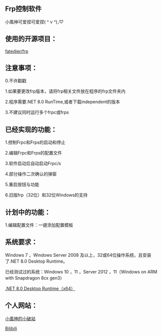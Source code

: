## Frp控制软件

小風神可爱捏可爱捏( ^ v ^)◞♡

## 使用的开源项目：

<p>
  <a href="https://github.com/fatedier/frp">
    fatedier/frp
  </a>
</p>

## 注意事项：

0.不许戳戳

1.如果要更改frp版本，请将frp相关文件放在程序的frp文件夹内

2.程序需要.NET 8.0 RunTime,或者下载independent的版本

3.不建议同时运行多个frpc或frps

## 已经实现的功能：

1.控制Frpc和Frps的启动和停止

2.编辑Frpc和Frps的配置文件

3.软件启动后自动启动Frpc/s

4.部分操作二次确认的弹窗

5.重启按钮与功能

6.旧版frp（32位）和32位Windows的支持

## 计划中的功能：

1.编辑配置文件：一键添加配置模板

## 系统要求：

Windows 7 ，Windows Server 2008 及以上，32或64位操作系统，且安装了.NET 8.0 Desktop Runtime。

已经测试过的系统：Windows 10 ，11 ，Server 2012 ，11（Windows on ARM with Snapdragon 8cx gen3）

<p>
  <a href="https://dotnet.microsoft.com/zh-cn/download/dotnet/thank-you/runtime-desktop-8.0.11-windows-x64-installer">
    .NET 8.0 Desktop Runtime（x64）
  </a>
</p>

## 个人网站：
<p>
  <a href="https://xfs.icu">
    小風神的小破站
  </a>
</p>
<p>
  <a href="https://space.bilibili.com/85407596">
    Bilibili
  </a>
</p>
